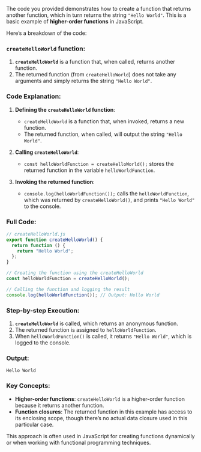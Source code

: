 The code you provided demonstrates how to create a function that returns another function, which in turn returns the string `"Hello World"`. This is a basic example of **higher-order functions** in JavaScript.

Here’s a breakdown of the code:

### `createHelloWorld` function:

1. **`createHelloWorld`** is a function that, when called, returns another function.
2. The returned function (from `createHelloWorld`) does not take any arguments and simply returns the string `"Hello World"`.
   
### Code Explanation:

1. **Defining the `createHelloWorld` function**:
   - `createHelloWorld` is a function that, when invoked, returns a new function.
   - The returned function, when called, will output the string `"Hello World"`.

2. **Calling `createHelloWorld`**:
   - `const helloWorldFunction = createHelloWorld();` stores the returned function in the variable `helloWorldFunction`.

3. **Invoking the returned function**:
   - `console.log(helloWorldFunction());` calls the `helloWorldFunction`, which was returned by `createHelloWorld()`, and prints `"Hello World"` to the console.

### Full Code:

```javascript
// createHelloWorld.js
export function createHelloWorld() {
  return function () {
    return "Hello World";
  };
}

// Creating the function using the createHelloWorld
const helloWorldFunction = createHelloWorld();

// Calling the function and logging the result
console.log(helloWorldFunction()); // Output: Hello World
```

### Step-by-step Execution:

1. **`createHelloWorld`** is called, which returns an anonymous function.
2. The returned function is assigned to `helloWorldFunction`.
3. When `helloWorldFunction()` is called, it returns `"Hello World"`, which is logged to the console.

### Output:

```
Hello World
```

### Key Concepts:

- **Higher-order functions**: `createHelloWorld` is a higher-order function because it returns another function.
- **Function closures**: The returned function in this example has access to its enclosing scope, though there’s no actual data closure used in this particular case.

This approach is often used in JavaScript for creating functions dynamically or when working with functional programming techniques.